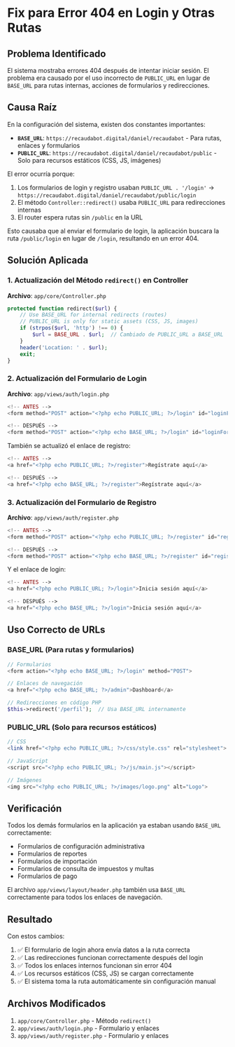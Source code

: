 # Fix para Error 404 en Login y Otras Rutas

## Problema Identificado

El sistema mostraba errores 404 después de intentar iniciar sesión. El problema era causado por el uso incorrecto de `PUBLIC_URL` en lugar de `BASE_URL` para rutas internas, acciones de formularios y redirecciones.

## Causa Raíz

En la configuración del sistema, existen dos constantes importantes:

- **`BASE_URL`**: `https://recaudabot.digital/daniel/recaudabot` - Para rutas, enlaces y formularios
- **`PUBLIC_URL`**: `https://recaudabot.digital/daniel/recaudabot/public` - Solo para recursos estáticos (CSS, JS, imágenes)

El error ocurría porque:
1. Los formularios de login y registro usaban `PUBLIC_URL . '/login'` → `https://recaudabot.digital/daniel/recaudabot/public/login`
2. El método `Controller::redirect()` usaba `PUBLIC_URL` para redirecciones internas
3. El router espera rutas sin `/public` en la URL

Esto causaba que al enviar el formulario de login, la aplicación buscara la ruta `/public/login` en lugar de `/login`, resultando en un error 404.

## Solución Aplicada

### 1. Actualización del Método `redirect()` en Controller
**Archivo**: `app/core/Controller.php`

```php
protected function redirect($url) {
    // Use BASE_URL for internal redirects (routes)
    // PUBLIC_URL is only for static assets (CSS, JS, images)
    if (strpos($url, 'http') !== 0) {
        $url = BASE_URL . $url;  // Cambiado de PUBLIC_URL a BASE_URL
    }
    header('Location: ' . $url);
    exit;
}
```

### 2. Actualización del Formulario de Login
**Archivo**: `app/views/auth/login.php`

```php
<!-- ANTES -->
<form method="POST" action="<?php echo PUBLIC_URL; ?>/login" id="loginForm">

<!-- DESPUÉS -->
<form method="POST" action="<?php echo BASE_URL; ?>/login" id="loginForm">
```

También se actualizó el enlace de registro:
```php
<!-- ANTES -->
<a href="<?php echo PUBLIC_URL; ?>/register">Regístrate aquí</a>

<!-- DESPUÉS -->
<a href="<?php echo BASE_URL; ?>/register">Regístrate aquí</a>
```

### 3. Actualización del Formulario de Registro
**Archivo**: `app/views/auth/register.php`

```php
<!-- ANTES -->
<form method="POST" action="<?php echo PUBLIC_URL; ?>/register" id="registerForm">

<!-- DESPUÉS -->
<form method="POST" action="<?php echo BASE_URL; ?>/register" id="registerForm">
```

Y el enlace de login:
```php
<!-- ANTES -->
<a href="<?php echo PUBLIC_URL; ?>/login">Inicia sesión aquí</a>

<!-- DESPUÉS -->
<a href="<?php echo BASE_URL; ?>/login">Inicia sesión aquí</a>
```

## Uso Correcto de URLs

### BASE_URL (Para rutas y formularios)
```php
// Formularios
<form action="<?php echo BASE_URL; ?>/login" method="POST">

// Enlaces de navegación
<a href="<?php echo BASE_URL; ?>/admin">Dashboard</a>

// Redirecciones en código PHP
$this->redirect('/perfil');  // Usa BASE_URL internamente
```

### PUBLIC_URL (Solo para recursos estáticos)
```php
// CSS
<link href="<?php echo PUBLIC_URL; ?>/css/style.css" rel="stylesheet">

// JavaScript
<script src="<?php echo PUBLIC_URL; ?>/js/main.js"></script>

// Imágenes
<img src="<?php echo PUBLIC_URL; ?>/images/logo.png" alt="Logo">
```

## Verificación

Todos los demás formularios en la aplicación ya estaban usando `BASE_URL` correctamente:
- Formularios de configuración administrativa
- Formularios de reportes
- Formularios de importación
- Formularios de consulta de impuestos y multas
- Formularios de pago

El archivo `app/views/layout/header.php` también usa `BASE_URL` correctamente para todos los enlaces de navegación.

## Resultado

Con estos cambios:
1. ✅ El formulario de login ahora envía datos a la ruta correcta
2. ✅ Las redirecciones funcionan correctamente después del login
3. ✅ Todos los enlaces internos funcionan sin error 404
4. ✅ Los recursos estáticos (CSS, JS) se cargan correctamente
5. ✅ El sistema toma la ruta automáticamente sin configuración manual

## Archivos Modificados

1. `app/core/Controller.php` - Método `redirect()`
2. `app/views/auth/login.php` - Formulario y enlaces
3. `app/views/auth/register.php` - Formulario y enlaces
